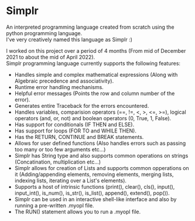 # Simplr
An interpreted programming language created from scratch using the python programming language.  
I've very creatively named this language as Simplr :)  

I worked on this project over a period of 4 months (From mid of December 2021 to about the mid of April 2022).  
Simplr programming language currently supports the following features:
- Handles simple and complex mathematical expressions (Along with Algebraic precedence and associativity).
- Runtime error handling mechanisms.
- Helpful error messages (Points the row and column number of the error).
- Generates entire Traceback for the errors encountered.
- Handles variables, comparision operators (==, !=, <, >, <=, >=), logical operators (and, or, not) and boolean operators (0, True, 1, False).
- Has support for conditionals (IF THEN and ELSE).
- Has support for loops (FOR TO and WHILE THEN).
- Has the RETURN, CONTINUE and BREAK statements.
- Allows for user defined functions (Also handles errors such as passing too many or too few arguments etc...)
- Simplr has String type and also supports common operations on strings (Concatination, multiplication etc...)
- Simplr allows for creation of Lists and supports common opperations on it (Adding/appending elements, removing elements, merging lists, indexing lists, iterating over a List's elements).
- Supports a host of intrinsic functions (print(), clear(), cls(), input(), input_int(), is_num(), is_str(), is_list(), append(), extend(), pop()).
- Simplr can be used in an interactive shell-like interface and also by running a pre-written .myopl file.
- The RUN() statement allows you to run a .myopl file.
